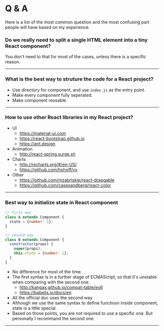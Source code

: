 # Q & A

Here is a list of the most common question and the most confusing part people will have based on my experience.

### Do we really need to split a single HTML element into a tiny React component?

You don't need to that for most of the cases, unless there is a specific reason.

---

### What is the best way to struture the code for a React project?

* Use directory for component, and use `index.js` as the entry point.
* Make every component fully seperated.
* Make component reusable.

---

### How to use other React libraries in my React project?

* UI
  * https://material-ui.com
  * https://react-bootstrap.github.io
  * https://ant.design
* Animation
  * http://react-spring.surge.sh
* Charts
  * http://recharts.org/#/en-US/
  * https://github.com/hshoff/vx
* Other
  * https://github.com/mzabriskie/react-draggable
  * https://github.com/casesandberg/react-color

---

### Best way to initialize state in React component

```js
// first way
class A extends Component {
  state = {number: 1};
}

// second way
class B extends Component {
  constructor(props) {
    super(props);
    this.state = {number: 1};
  }
}
```

* No difference for most of the time.
* The first syntax is in a further stage of ECMAScript, so that it's unstable when comparing with the second one.
  * http://kangax.github.io/compat-table/es6
  * https://babeljs.io/docs/en
* All the official doc uses the second way
* Although we use the same syntax to define functiosn inside component, state is a little special.
* Based on those points, you are not required to use a specific one. But personally I recommand the second one.

---
